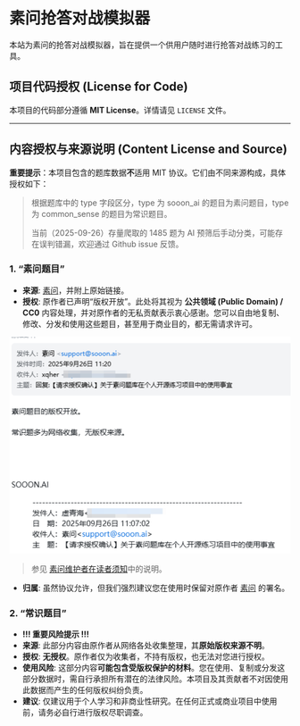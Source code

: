 # 素问抢答对战模拟器

本站为素问的抢答对战模拟器，旨在提供一个供用户随时进行抢答对战练习的工具。

## 项目代码授权 (License for Code)

本项目的代码部分遵循 **MIT License**。详情请见 `LICENSE` 文件。

---

## 内容授权与来源说明 (Content License and Source)

**重要提示**：本项目包含的题库数据**不**适用 MIT 协议。它们由不同来源构成，具体授权如下：

> 根据题库中的 type 字段区分，type 为 sooon_ai 的题目为素问题目，type 为 common_sense 的题目为常识题目。
>
> 当前（2025-09-26）存量爬取的 1485 题为 AI 预筛后手动分类，可能存在误判错漏，欢迎通过 Github issue 反馈。


### 1. “素问题目” 

*   **来源**: [素问](https://sooon.ai/)，并附上原始链接。
*   **授权**: 原作者已声明“版权开放”。此处将其视为 **公共领域 (Public Domain) / CC0** 内容处理，并对原作者的无私贡献表示衷心感谢。您可以自由地复制、修改、分发和使用这些题目，甚至用于商业目的，都无需请求许可。

![auth](assets/imgs/auth.png)

> 参见 [素问维护者在读者须知](https://www.zhihu.com/question/264373660/answer/1710187984#:~:text=%E6%88%91%E5%86%99%E7%9A%84%E4%B8%9C%E8%A5%BF%E9%83%BD%E5%8F%AF%E4%BB%A5%E9%9A%8F%E4%BE%BF%E5%85%8D%E8%B4%B9%E8%BD%AC%E8%BD%BD%EF%BC%8C%E4%B8%8D%E7%94%A8%E9%97%AE%E6%88%91%EF%BC%8C%E4%B8%8D%E7%94%A8%E6%B3%A8%E6%98%8E%E5%87%BA%E5%A4%84%E3%80%81%E4%B8%8D%E9%9C%80%E8%A6%81%E5%A3%B0%E6%98%8E%E5%8E%9F%E8%91%97%E4%BD%9C%E6%9D%83%E3%80%81%E4%B8%8D%E7%94%A8%E7%BB%99%E9%92%B1%EF%BC%8C%E4%BD%A0%E8%B5%9A%E4%BA%86%E9%92%B1%E7%9A%84%E8%AF%9D%E9%83%BD%E5%BD%92%E4%BD%A0%E8%87%AA%E5%B7%B1%E3%80%82)中的说明。

*   **归属**: 虽然协议允许，但我们强烈建议您在使用时保留对原作者 [素问](https://sooon.ai/) 的署名。

### 2. “常识题目” 

*   **!!! 重要风险提示 !!!**
*   **来源**: 此部分内容由原作者从网络各处收集整理，其**原始版权来源不明**。
*   **授权**: **无授权**。原作者仅为收集者，不持有版权，也无法对您进行授权。
*   **使用风险**: 这部分内容**可能包含受版权保护的材料**。您在使用、复制或分发这部分数据时，需自行承担所有潜在的法律风险。本项目及其贡献者不对因使用此数据而产生的任何版权纠纷负责。
*   **建议**: 仅建议用于个人学习和非商业性研究。在任何正式或商业项目中使用前，请务必自行进行版权尽职调查。